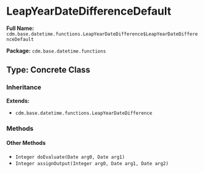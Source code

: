 # LeapYearDateDifferenceDefault

**Full Name:** `cdm.base.datetime.functions.LeapYearDateDifference$LeapYearDateDifferenceDefault`

**Package:** `cdm.base.datetime.functions`

## Type: Concrete Class

### Inheritance

**Extends:**
- `cdm.base.datetime.functions.LeapYearDateDifference`

### Methods

#### Other Methods

- `Integer doEvaluate(Date arg0, Date arg1)`
- `Integer assignOutput(Integer arg0, Date arg1, Date arg2)`

